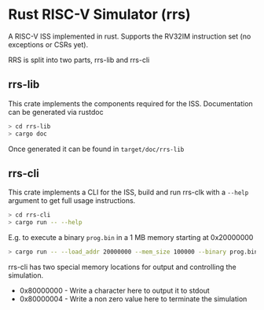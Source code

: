 # Rust RISC-V Simulator (rrs)

A RISC-V ISS implemented in rust. Supports the RV32IM instruction set (no
exceptions or CSRs yet).

RRS is split into two parts, rrs-lib and rrs-cli

## rrs-lib

This crate implements the components required for the ISS. Documentation can be
generated via rustdoc

```sh
> cd rrs-lib
> cargo doc
```

Once generated it can be found in `target/doc/rrs-lib`

## rrs-cli

This crate implements a CLI for the ISS, build and run rrs-clk with a `--help`
argument to get full usage instructions.

```sh
> cd rrs-cli
> cargo run -- --help
```

E.g. to execute a binary `prog.bin` in a 1 MB memory starting at 0x20000000 

```sh
> cargo run -- --load_addr 20000000 --mem_size 100000 --binary prog.bin
```

rrs-cli has two special memory locations for output and controlling the
simulation.

* 0x80000000 - Write a character here to output it to stdout
* 0x80000004 - Write a non zero value here to terminate the simulation
